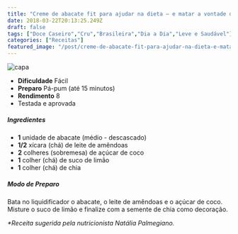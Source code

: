 ```yaml
---
title: "Creme de abacate fit para ajudar na dieta – e matar a vontade de doce!"
date: 2018-03-22T20:13:25.249Z
draft: false
tags: ["Doce Caseiro","Cru","Brasileira","Dia a Dia","Leve e Saudável"]
categories: ["Receitas"]
featured_image: "/post/creme-de-abacate-fit-para-ajudar-na-dieta-e-matar-a-vontade-de-doce.63185fc1.jpg"
---
```


![capa](/post/creme-de-abacate-fit-para-ajudar-na-dieta-e-matar-a-vontade-de-doce.63185fc1.jpg)

*   **Dificuldade** Fácil
*   **Preparo** Pá-pum (até 15 minutos)
*   **Rendimento** 8
*   Testada e aprovada
    

##### Ingredientes

*   **1** unidade de abacate (médio - descascado)
*   **1/2** xícara (chá) de leite de amêndoas
*   **2** colheres (sobremesa) de açúcar de coco
*   **1** colher (chá) de suco de limão
*   **1** colher (chá) de chia

##### Modo de Preparo

Bata no liquidificador o abacate, o leite de amêndoas e o açúcar de coco. Misture o suco de limão e finalize com a semente de chia como decoração.

_*Receita sugerida pela nutricionista Natália Palmegiano._
